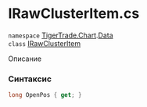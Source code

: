 
# IRawClusterItem.cs
`namespace` [TigerTrade.Chart](../../../../TigerTrade.Chart.md).[Data](../../../../TigerTrade.Chart/Data.md)  
    `class` [IRawClusterItem](../../IRawClusterItem.cs.md)

Описание

### Синтаксис
```csharp
long OpenPos { get; }
```
